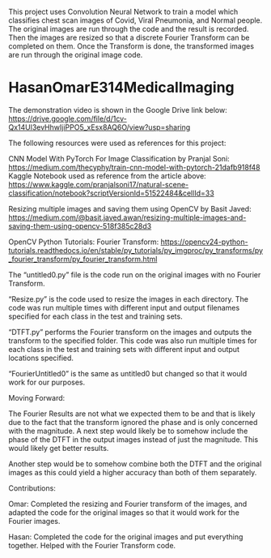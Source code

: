 This project uses Convolution Neural Network to train a model which classifies chest scan images of Covid, Viral Pneumonia, and Normal people. The original images are run through the code and the result is recorded. Then the images are resized so that a discrete Fourier Transform can be completed on them. Once the Transform is done, the transformed images are run through the original image code.

# HasanOmarE314MedicalImaging
The demonstration video is shown in the Google Drive link below:
https://drive.google.com/file/d/1cv-Qx14Ul3evHhwIjiPPO5_xEsx8AQ6O/view?usp=sharing

The following resources were used as references for this project:

CNN Model With PyTorch For Image Classification by Pranjal Soni: https://medium.com/thecyphy/train-cnn-model-with-pytorch-21dafb918f48
Kaggle Notebook used as reference from the article above:
https://www.kaggle.com/pranjalsoni17/natural-scene-classification/notebook?scriptVersionId=51522484&cellId=33

Resizing multiple images and saving them using OpenCV by Basit Javed:
https://medium.com/@basit.javed.awan/resizing-multiple-images-and-saving-them-using-opencv-518f385c28d3

OpenCV Python Tutorials: Fourier Transform:
https://opencv24-python-tutorials.readthedocs.io/en/stable/py_tutorials/py_imgproc/py_transforms/py_fourier_transform/py_fourier_transform.html

The “untitled0.py” file is the code run on the original images with no Fourier Transform. 

“Resize.py” is the code used to resize the images in each directory. The code was run multiple times with different input and output filenames specified for each class in the test and training sets. 

“DTFT.py” performs the Fourier transform on the images and outputs the transform to the specified folder. This code was also run multiple times for each class in the test and training sets with different input and output locations specified.

“FourierUntitled0” is the same as untitled0 but changed so that it would work for our purposes.

Moving Forward:

The Fourier Results are not what we expected them to be and that is likely due to the fact that the transform ignored the phase and is only concerned with the magnitude. A next step would likely be to somehow include the phase of the DTFT in the output images instead of just the magnitude. This would likely get better results.

Another step would be to somehow combine both the DTFT and the original images as this could yield a higher accuracy than both of them separately. 

Contributions:

Omar: Completed the resizing and Fourier transform of the images, and adapted the code for the original images so that it would work for the Fourier images.

Hasan: Completed the code for the original images and put everything together. Helped with the Fourier Transform code.
